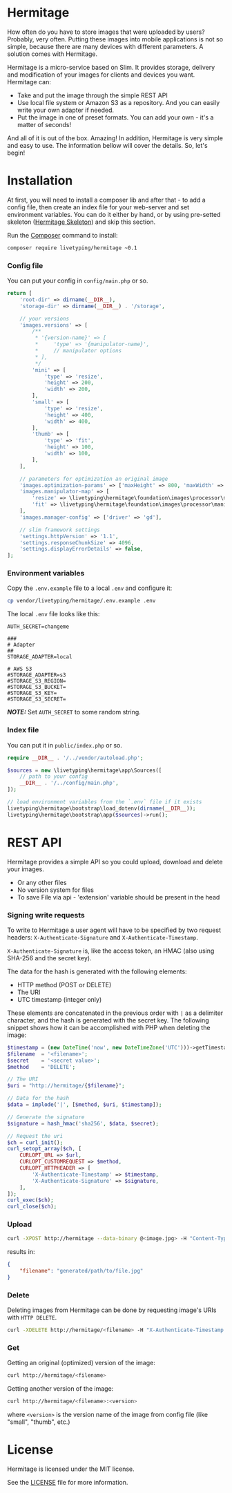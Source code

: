 Hermitage
=========

How often do you have to store images that were uploaded by users? 
Probably, very often. 
Putting these images into mobile applications is not so simple, because there are many devices with different parameters. 
A solution comes with Hermitage.

Hermitage is a micro-service based on Slim. It provides storage, 
delivery and modification of your images for clients and devices you want. Hermitage can:
* Take and put the image through the simple REST API
* Use local file system or Amazon S3 as a repository. And you can easily write your own adapter if needed.
* Put  the image in one of preset formats. You can add your own - it's a matter of seconds!

And all of it is out of the box. Amazing! In addition, Hermitage is very simple and easy to use. 
The information bellow will cover the details. So, let's begin!


# Installation

At first, you will need to install a composer lib and after that - to add a config file, 
then create an index file for your web-server and set environment variables. 
You can do it either by hand, or by using pre-setted skeleton 
([Hermitage Skeleton](https://github.com/LiveTyping/hermitage-skeleton)) and skip this section.

Run the [Composer](https://getcomposer.org) command to install:

```bash
composer require livetyping/hermitage ~0.1
```

### Config file

You can put your config in `config/main.php` or so.
 
```php
return [
    'root-dir' => dirname(__DIR__),
    'storage-dir' => dirname(__DIR__) . '/storage',

    // your versions
    'images.versions' => [
        /**
         * '{version-name}' => [
         *     'type' => '{manipulator-name}',
         *     // manipulator options
         * ],
         */
        'mini' => [
            'type' => 'resize',
            'height' => 200,
            'width' => 200,
        ],
        'small' => [
            'type' => 'resize',
            'height' => 400,
            'width' => 400,
        ],
        'thumb' => [
            'type' => 'fit',
            'height' => 100,
            'width' => 100,
        ],
    ],

    // parameters for optimization an original image
    'images.optimization-params' => ['maxHeight' => 800, 'maxWidth' => 800, 'interlace' => true],
    'images.manipulator-map' => [
        'resize' => \livetyping\hermitage\foundation\images\processor\manipulators\Resize::class,
        'fit' => \livetyping\hermitage\foundation\images\processor\manipulators\Fit::class,
    ],
    'images.manager-config' => ['driver' => 'gd'],

    // slim framework settings
    'settings.httpVersion' => '1.1',
    'settings.responseChunkSize' => 4096,
    'settings.displayErrorDetails' => false,
];
```

### Environment variables

Copy the `.env.example` file to a local `.env` and configure it:

```bash
cp vendor/livetyping/hermitage/.env.example .env
```

The local `.env` file looks like this:

```
AUTH_SECRET=changeme

###
# Adapter
##
STORAGE_ADAPTER=local

# AWS S3
#STORAGE_ADAPTER=s3
#STORAGE_S3_REGION=
#STORAGE_S3_BUCKET=
#STORAGE_S3_KEY=
#STORAGE_S3_SECRET=
```

***NOTE:*** Set `AUTH_SECRET` to some random string.

### Index file

You can put it in `public/index.php` or so.

```php
require __DIR__ . '/../vendor/autoload.php';

$sources = new \livetyping\hermitage\app\Sources([
    // path to your config
    __DIR__ . '/../config/main.php',
]);

// load environment variables from the `.env` file if it exists
livetyping\hermitage\bootstrap\load_dotenv(dirname(__DIR__));
livetyping\hermitage\bootstrap\app($sources)->run();
```

# REST API

Hermitage provides a simple API so you could upload, download and delete your images.

* Or any other files
* No version system for files
* To save File via api - 'extension' variable should be present in the head

### Signing write requests

To write to Hermitage a user agent will have to be specified by two request headers: 
`X-Authenticate-Signature` and `X-Authenticate-Timestamp`.

`X-Authenticate-Signature` is, like the access token, an HMAC (also using SHA-256 and the secret key).

The data for the hash is generated with the following elements:

* HTTP method (POST or DELETE)
* The URI
* UTC timestamp (integer only)

These elements are concatenated in the previous order with `|` as a delimiter character, 
and the hash is generated with the secret key. 
The following snippet shows how it can be accomplished with PHP when deleting the image:

```php
$timestamp = (new DateTime('now', new DateTimeZone('UTC')))->getTimestamp();
$filename  = '<filename>';
$secret    = '<secret value>';
$method    = 'DELETE';

// The URI
$uri = "http://hermitage/{$filename}";

// Data for the hash
$data = implode('|', [$method, $uri, $timestamp]);

// Generate the signature
$signature = hash_hmac('sha256', $data, $secret);

// Request the uri
$ch = curl_init();
curl_setopt_array($ch, [
    CURLOPT_URL => $url,
    CURLOPT_CUSTOMREQUEST => $method,
    CURLOPT_HTTPHEADER => [
        'X-Authenticate-Timestamp' => $timestamp,
        'X-Authenticate-Signature' => $signature,
    ],
]);
curl_exec($ch);
curl_close($ch);
```

### Upload 

```bash
curl -XPOST http://hermitage --data-binary @<image.jpg> -H "Content-Type: image/jpeg" -H "X-Authenticate-Timestamp: <timestamp>" -H "X-Authenticate-Signature: <signature>"
```

results in:

```json
{
    "filename": "generated/path/to/file.jpg"
}
```

### Delete

Deleting images from Hermitage can be done by requesting image's URIs with `HTTP DELETE`.

```bash
curl -XDELETE http://hermitage/<filename> -H "X-Authenticate-Timestamp: <timestamp>" -H "X-Authenticate-Signature: <signature>"
```

### Get

Getting an original (optimized) version of the image:

```bash
curl http://hermitage/<filename>
```

Getting another version of the image:

```bash
curl http://hermitage/<filename>:<version>
```

where `<version>` is the version name of the image from config file (like "small", "thumb", etc.)

# License

Hermitage is licensed under the MIT license.

See the [LICENSE](LICENSE) file for more information.
